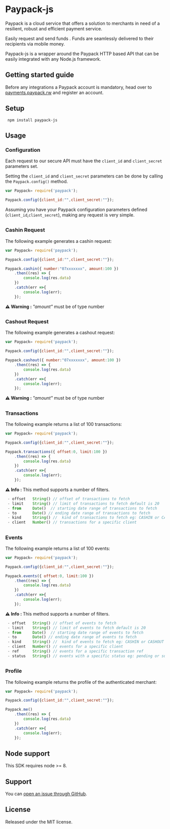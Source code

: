 Paypack-js
==========

Paypack is a cloud service that offers a solution to merchants in need of a resilient, robust and efficient payment service.

Easily request and send funds . Funds are seamlessly delivered to their recipients via mobile money.

Paypack-js is a wrapper around the Paypack HTTP based API that can be easily integrated with any Node.js framework.

## Getting started guide

Before any integrations a Paypack account is mandatory, head over to [payments.paypack.rw](payments.paypack.rw) and register an account. 


## Setup 

``` npm install paypack-js```


## Usage

### Configuration

Each request to our secure API must have the `client_id` and `client_secret` parameters set.

Setting the `client_id` and `client_secret` parameters can be done by  calling the `Paypack.config()` method.

```js
var Paypack= require('paypack');

Paypack.config({client_id:"",client_secret:""});
```
Assuming you have your Paypack configuration parameters defined (`client_id`,`client_secret`), making any request is very simple.

##


### Cashin Request

The following example generates a cashin request:

```js
var Paypack= require('paypack');

Paypack.config({client_id:"",client_secret:""});

Paypack.cashin({ number:"07xxxxxxx", amount:100 })
	.then((res) => {
		console.log(res.data)
	})
	.catch(err =>{
		console.log(err);
	});
```

<b> ⚠ Warning  : </b>  <i>"amount"</i> must be of type number

##

### Cashout Request

The following example generates a cashout request:

```js
var Paypack= require('paypack');

Paypack.config({client_id:"",client_secret:""});

Paypack.cashout({ number:"07xxxxxxx", amount:100 })
	.then((res) => {
		console.log(res.data)
	})
	.catch(err =>{
		console.log(err);
	});
```

<b> ⚠ Warning : </b>  <i>"amount"</i> must be of type number

##

### Transactions

The following example returns a list of 100 transactions:

```js
var Paypack= require('paypack');

Paypack.config({client_id:"",client_secret:""});

Paypack.transactions({ offset:0, limit:100 })
	.then((res) => {
		console.log(res.data)
	})
	.catch(err =>{
		console.log(err);
	});
```
<b> ⚠ Info : </b>  This method supports a number of filters.

```js
 - offset	String() // offset of transactions to fetch
 - limit	String() // limit of transactions to fetch default is 20
 - from		Date()	// starting date range of transactions to fetch
 - to		Date() // ending date range of transactions to fetch
 - kind		String() //  kind of transactions to fetch eg: CASHIN or CASHOUT
 - client	Number() // transactions for a specific client
```

##


### Events

The following example returns a list of 100 events:

```js
var Paypack= require('paypack');

Paypack.config({client_id:"",client_secret:""});

Paypack.events({ offset:0, limit:100 })
	.then((res) => {
		console.log(res.data)
	})
	.catch(err =>{
		console.log(err);
	});
```
<b> ⚠ Info : </b>  This method supports a number of filters.

```js
 - offset	String() // offset of events to fetch
 - limit	String() // limit of events to fetch default is 20
 - from		Date()	// starting date range of events to fetch
 - to		Date() // ending date range of events to fetch
 - kind		String() //  kind of events to fetch eg: CASHIN or CASHOUT
 - client	Number() // events for a specific client
 - ref		String() // events for a specific transaction ref
 - status	String() // events with a specific status eg: pending or successfull or failed
```

##


### Profile

The following example returns the profile of the authenticated merchant:

```js
var Paypack= require('paypack');

Paypack.config({client_id:"",client_secret:""});

Paypack.me()
	.then((res) => {
		console.log(res.data)
	})
	.catch(err =>{
		console.log(err);
	});
```

## Node support
This SDK requires node >= 8.

## Support

You can [open an issue through GitHub](https://github.com/quarksgroup/paypack-js/issues).



## License 

Released under the MIT license.